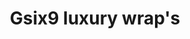 ---
title: "Gsix9 luxury wrap's"
url: /lleida/gsix9-luxury-wraps/
shop: reparación de automóviles
---